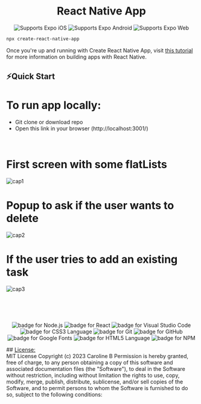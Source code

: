 <h1 align="center">
 React Native App
</h1>
  <p align="center">
    <!-- iOS -->
    <img alt="Supports Expo iOS" longdesc="Supports Expo iOS" src="https://img.shields.io/badge/iOS-4630EB.svg?style=flat-square&logo=APPLE&labelColor=999999&logoColor=fff" />
    <!-- Android -->
    <img alt="Supports Expo Android" longdesc="Supports Expo Android" src="https://img.shields.io/badge/Android-4630EB.svg?style=flat-square&logo=ANDROID&labelColor=A4C639&logoColor=fff" />
    <!-- Web -->
    <img alt="Supports Expo Web" longdesc="Supports Expo Web" src="https://img.shields.io/badge/web-4630EB.svg?style=flat-square&logo=GOOGLE-CHROME&labelColor=4285F4&logoColor=fff" />
  </p>
</p>

<!-- Body -->

```sh
npx create-react-native-app
```
Once you're up and running with Create React Native App, visit [this tutorial](https://reactnative.dev/docs/tutorial.html) for more information on building apps with React Native.

    
</p>


## ⚡Quick Start

# To run app locally:
- Git clone or download repo
- Open this link in your browser (http://localhost:3001/)

</br>

# First screen with some flatLists
![cap1](https://github.com/carolbarbosa101/aplicacao-react/assets/44561610/136fd978-a795-45be-955d-b44b2eb4dba9)
 </br>
 
 
# Popup to ask if the user wants to delete
![cap2](https://github.com/carolbarbosa101/aplicacao-react/assets/44561610/cce07e7c-e6cd-40ce-8eef-e6c0266b39f3)
 </br>

 
# If the user tries to add an existing task
![cap3](https://github.com/carolbarbosa101/aplicacao-react/assets/44561610/059e343f-805c-4930-8890-f424306f2386)

</br>
</br>
</br>
<p align="center">
<a><img alt="badge for Node.js" src="https://img.shields.io/badge/node.js-6DA55F?style=for-the-badge&logo=node.js&logoColor=white" target="_blank" /></a>
<a><img alt="badge for React" src="https://img.shields.io/badge/react-%2320232a.svg?style=for-the-badge&logo=react&logoColor=%2361DAFB" target="_blank" /></a>
<a><img alt="badge for Visual Studio Code" src="https://img.shields.io/badge/Visual%20Studio%20Code-0078d7.svg?style=for-the-badge&logo=visual-studio-code&logoColor=white" target="_blank" /></a>
<a><img alt="badge for CSS3 Language" src="https://img.shields.io/badge/css3-%231572B6.svg?style=for-the-badge&logo=css3&logoColor=white" target="_blank" /></a>
<a><img alt="badge for Git" src="https://img.shields.io/badge/git-%23F05033.svg?style=for-the-badge&logo=git&logoColor=white" target="_blank" /></a>
<a><img alt="badge for GitHub" src="https://img.shields.io/badge/github-%23121011.svg?style=for-the-badge&logo=github&logoColor=white" target="_blank" /></a>
<a><img alt="badge for Google Fonts" src="https://img.shields.io/badge/google_fonts-4285F4?style=for-the-badge&logo=google&logoColor=white" target="_blank" /></a>
<a><img alt="badge for HTML5 Language" src="https://img.shields.io/badge/html5-%23E34F26.svg?style=for-the-badge&logo=html5&logoColor=white" target="_blank" /></a>
<a><img alt="badge for NPM" src="https://img.shields.io/badge/NPM-%23000000.svg?style=for-the-badge&logo=npm&logoColor=white" target="_blank" /></a>
</p>
## <ins> License: </ins>      
<br>
MIT License
Copyright (c) 2023 Caroline B
Permission is hereby granted, free of charge, to any person obtaining a copy
of this software and associated documentation files (the "Software"), to deal
in the Software without restriction, including without limitation the rights
to use, copy, modify, merge, publish, distribute, sublicense, and/or sell
copies of the Software, and to permit persons to whom the Software is
furnished to do so, subject to the following conditions:
